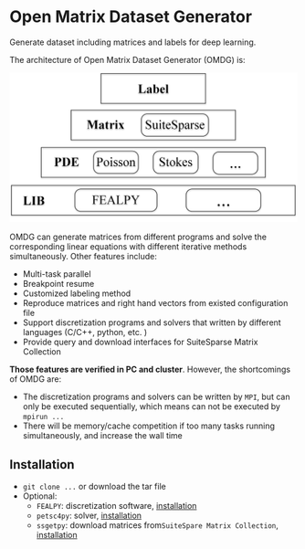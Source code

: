 # Open Matrix Dataset Generator

Generate dataset including matrices and labels for deep learning. 

The architecture of Open Matrix Dataset Generator (OMDG) is:

![image](./doc/pic/arch.png)

OMDG can generate matrices from different programs and solve the corresponding linear equations with different iterative methods simultaneously. Other features include:

- Multi-task parallel
- Breakpoint resume
- Customized labeling method
- Reproduce matrices and right hand vectors from existed configuration file
- Support discretization programs and solvers that written by different languages (C/C++, python, etc. )
- Provide query and download interfaces for SuiteSparse Matrix Collection

**Those features are verified in PC and cluster**. However, the shortcomings of OMDG are:

- The discretization programs and solvers can be written by `MPI`, but can only be executed sequentially, which means can not be executed by `mpirun ...` 
- There will be memory/cache competition if too many tasks running simultaneously, and  increase the wall time

## Installation

- `git clone ...` or download the tar file
- Optional:
  - `FEALPY`: discretization software, [installation](https://github.com/weihuayi/fealpy) 
  - `petsc4py`: solver, [installation](https://www.mcs.anl.gov/petsc/petsc4py-current/docs/usrman/install.html)
  - `ssgetpy`: download matrices from`SuiteSpare Matrix Collection`, [installation](https://github.com/drdarshan/ssgetpy) 

 